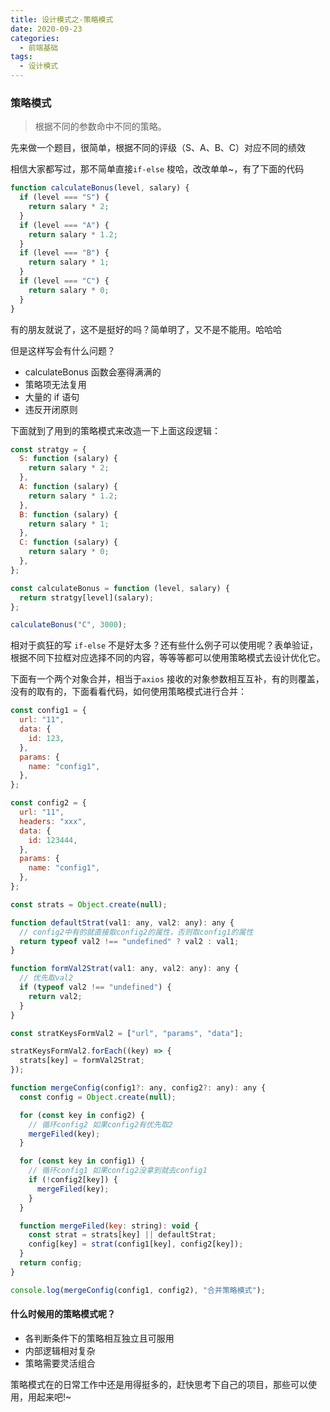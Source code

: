 ```yaml
---
title: 设计模式之-策略模式
date: 2020-09-23
categories:
  - 前端基础
tags:
  - 设计模式
---
```


### 策略模式

> 根据不同的参数命中不同的策略。

先来做一个题目，很简单，根据不同的评级（S、A、B、C）对应不同的绩效

相信大家都写过，那不简单直接`if-else` 梭哈，改改单单~，有了下面的代码

```javascript
function calculateBonus(level, salary) {
  if (level === "S") {
    return salary * 2;
  }
  if (level === "A") {
    return salary * 1.2;
  }
  if (level === "B") {
    return salary * 1;
  }
  if (level === "C") {
    return salary * 0;
  }
}
```

有的朋友就说了，这不是挺好的吗？简单明了，又不是不能用。哈哈哈

但是这样写会有什么问题？

- calculateBonus 函数会塞得满满的
- 策略项无法复用
- 大量的 if 语句
- 违反开闭原则

下面就到了用到的策略模式来改造一下上面这段逻辑：

```javascript
const stratgy = {
  S: function (salary) {
    return salary * 2;
  },
  A: function (salary) {
    return salary * 1.2;
  },
  B: function (salary) {
    return salary * 1;
  },
  C: function (salary) {
    return salary * 0;
  },
};

const calculateBonus = function (level, salary) {
  return stratgy[level](salary);
};

calculateBonus("C", 3000);
```

相对于疯狂的写 `if-else` 不是好太多？还有些什么例子可以使用呢？表单验证，根据不同下拉框对应选择不同的内容，等等等都可以使用策略模式去设计优化它。

下面有一个两个对象合并，相当于`axios` 接收的对象参数相互互补，有的则覆盖，没有的取有的，下面看看代码，如何使用策略模式进行合并：

```javascript
const config1 = {
  url: "11",
  data: {
    id: 123,
  },
  params: {
    name: "config1",
  },
};

const config2 = {
  url: "11",
  headers: "xxx",
  data: {
    id: 123444,
  },
  params: {
    name: "config1",
  },
};

const strats = Object.create(null);

function defaultStrat(val1: any, val2: any): any {
  // config2中有的就直接取config2的属性，否则取config1的属性
  return typeof val2 !== "undefined" ? val2 : val1;
}

function formVal2Strat(val1: any, val2: any): any {
  // 优先取val2
  if (typeof val2 !== "undefined") {
    return val2;
  }
}

const stratKeysFormVal2 = ["url", "params", "data"];

stratKeysFormVal2.forEach((key) => {
  strats[key] = formVal2Strat;
});

function mergeConfig(config1?: any, config2?: any): any {
  const config = Object.create(null);

  for (const key in config2) {
    // 循环config2 如果config2有优先取2
    mergeFiled(key);
  }

  for (const key in config1) {
    // 循环config1 如果config2没拿到就去config1
    if (!config2[key]) {
      mergeFiled(key);
    }
  }

  function mergeFiled(key: string): void {
    const strat = strats[key] || defaultStrat;
    config[key] = strat(config1[key], config2[key]);
  }
  return config;
}

console.log(mergeConfig(config1, config2), "合并策略模式");
```

#### 什么时候用的策略模式呢？

- 各判断条件下的策略相互独立且可服用
- 内部逻辑相对复杂
- 策略需要灵活组合

策略模式在的日常工作中还是用得挺多的，赶快思考下自己的项目，那些可以使用，用起来吧!~
